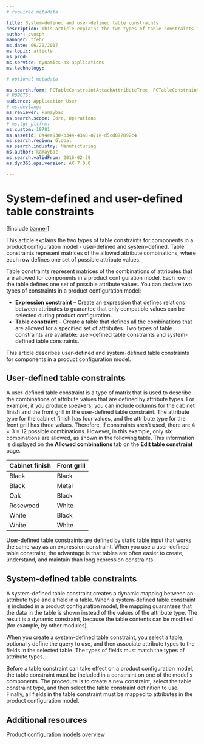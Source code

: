 ```yaml
---
# required metadata

title: System-defined and user-defined table constraints
description: This article explains the two types of table constraints for components in a product configuration model -  user-defined and system-defined. Table constraints represent matrices of the allowed attribute combinations, where each row defines one set of possible attribute values.
author: cvocph
manager: tfehr
ms.date: 06/20/2017
ms.topic: article
ms.prod: 
ms.service: dynamics-ax-applications
ms.technology: 

# optional metadata

ms.search.form: PCTableConstraintAttachAttributeTree, PCTableConstraintColumnSystem, PCTableConstraintContentUserDef, PCTableConstraintDefinition, PCTableConstraintWizard
# ROBOTS: 
audience: Application User
# ms.devlang: 
ms.reviewer: kamaybac
ms.search.scope: Core, Operations
# ms.tgt_pltfrm: 
ms.custom: 19781
ms.assetid: 0a4ea930-b344-43a8-871e-d5cd077892c4
ms.search.region: Global
ms.search.industry: Manufacturing
ms.author: kamaybac
ms.search.validFrom: 2016-02-28
ms.dyn365.ops.version: AX 7.0.0

---
```


# System-defined and user-defined table constraints

[!include [banner](../includes/banner.md)]

This article explains the two types of table constraints for components in a product configuration model -  user-defined and system-defined. Table constraints represent matrices of the allowed attribute combinations, where each row defines one set of possible attribute values.

Table constraints represent matrices of the combinations of attributes that are allowed for components in a product configuration model. Each row in the table defines one set of possible attribute values. You can declare two types of constraints in a product configuration model:

-   **Expression constraint** – Create an expression that defines relations between attributes to guarantee that only compatible values can be selected during product configuration.
-   **Table constraint** – Create a table that defines all the combinations that are allowed for a specified set of attributes. Two types of table constraints are available: user-defined table constraints and system-defined table constraints.

This article describes user-defined and system-defined table constraints for components in a product configuration model.

## User-defined table constraints
A user-defined table constraint is a type of matrix that is used to describe the combinations of attribute values that are defined by attribute types. For example, if you produce speakers, you can include columns for the cabinet finish and the front grill in the user-defined table constraint. The attribute type for the cabinet finish has four values, and the attribute type for the front grill has three values. Therefore, if constraints aren't used, there are 4 × 3 = 12 possible combinations. However, in this example, only six combinations are allowed, as shown in the following table. This information is displayed on the **Allowed combinations** tab on the **Edit table constraint** page.

| Cabinet finish | Front grill |
|----------------|-------------|
| Black          | Black       |
| Black          | Metal       |
| Oak            | Black       |
| Rosewood       | White       |
| White          | Black       |
| White          | White       |

User-defined table constraints are defined by static table input that works the same way as an expression constraint. When you use a user-defined table constraint, the advantage is that tables are often easier to create, understand, and maintain than long expression constraints.

## System-defined table constraints
A system-defined table constraint creates a dynamic mapping between an attribute type and a field in a table. When a system-defined table constraint is included in a product configuration model, the mapping guarantees that the data in the table is shown instead of the values of the attribute type. The result is a dynamic constraint, because the table contents can be modified (for example, by other modules).  

When you create a system-defined table constraint, you select a table, optionally define the query to use, and then associate attribute types to the fields in the selected table. The types of fields must match the types of attribute types.  

Before a table constraint can take effect on a product configuration model, the table constraint must be included in a constraint on one of the model's components. The procedure is to create a new constraint, select the table constraint type, and then select the table constraint definition to use. Finally, all fields in the table constraint must be mapped to attributes in the product configuration model.

Additional resources
--------

[Product configuration models overview](product-configuration-models.md)



